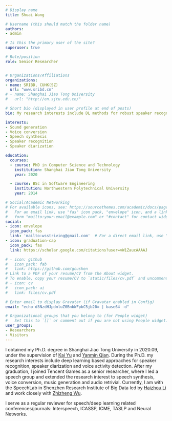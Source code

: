 ```yaml
---
# Display name
title: Shuai Wang

# Username (this should match the folder name)
authors:
- admin

# Is this the primary user of the site?
superuser: true

# Role/position
role: Senior Researcher


# Organizations/Affiliations
organizations:
- name: SRIBD, CUHK(SZ)
  url: "www.sribd.cn"
# - name: Shanghai Jiao Tong University
#   url: "http://en.sjtu.edu.cn/"

# Short bio (displayed in user profile at end of posts)
bio: My research interests include DL methods for robust speaker recognition

interests:
- Sound generation
- Voice conversion
- Speech synthesis
- Speaker recognition
- Speaker diarization

education:
  courses:
  - course: PhD in Computer Science and Technology
    institution: Shanghai Jiao Tong University
    year: 2020

  - course: BSc in Software Engineering
    institution: Northwestern Polytechnical University
    year: 2014

# Social/Academic Networking
# For available icons, see: https://sourcethemes.com/academic/docs/page-builder/#icons
#   For an email link, use "fas" icon pack, "envelope" icon, and a link in the
#   form "mailto:your-email@example.com" or "#contact" for contact widget.
social:
- icon: envelope
  icon_pack: fas
  link: 'mailto:wsstriving@gmail.com'  # For a direct email link, use "mailto:test@example.org".
- icon: graduation-cap
  icon_pack: fas
  link: https://scholar.google.com/citations?user=vW1ZaucAAAAJ

# - icon: github
#   icon_pack: fab
#   link: https://github.com/gcushen
# Link to a PDF of your resume/CV from the About widget.
# To enable, copy your resume/CV to `static/files/cv.pdf` and uncomment the lines below.
# - icon: cv
#   icon_pack: ai
#   link: files/cv.pdf

# Enter email to display Gravatar (if Gravatar enabled in Config)
email: "echo d3NzdHJpdmluZ0BnbWFpbC5jb20= | base64 -d"

# Organizational groups that you belong to (for People widget)
#   Set this to `[]` or comment out if you are not using People widget.
user_groups:
- Researchers
- Visitors
---
```


I obtained my Ph.D. degree in Shanghai Jiao Tong University in 2020.09, under the supervision of [Kai Yu](https://speechlab.sjtu.edu.cn/members/kai_yu) and [Yanmin Qian](https://speechlab.sjtu.edu.cn/members/yanmin_qian). During the Ph.D. my research interests include deep learning based approaches for speaker recognition, speaker diarization and voice activity detection. After my graduation, I joined Tencent Games as a senior researcher, where I led a speech group and extended the research interest to speech synthesis, voice conversion, music generation and audio retrivial. Currently, I am with the SpeechLab in Shenzhen Research Institute of Big Data led by [Haizhou Li](https://colips.org/~eleliha/) and work closely with [Zhizheng Wu](https://drwuz.com/).

I serve as a regular reviewer for speech/deep learning related conferences/journals: Interspeech, ICASSP, ICME, TASLP and Neural Networks. 
